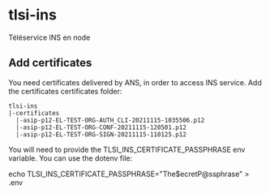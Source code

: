 # tlsi-ins
Téléservice INS en node

## Add certificates
You need certificates delivered by ANS, in order to access INS service.
Add the certificates certificates folder:
```
tlsi-ins
|-certificates
  |-asip-p12-EL-TEST-ORG-AUTH_CLI-20211115-1035506.p12
  |-asip-p12-EL-TEST-ORG-CONF-20211115-120501.p12
  |-asip-p12-EL-TEST-ORG-SIGN-20211115-110125.p12
```

You will need to provide the TLSI_INS_CERTIFICATE_PASSPHRASE env variable.
You can use the dotenv file:

echo TLSI_INS_CERTIFICATE_PASSPHRASE="The$ecretP@ssphrase" > .env
